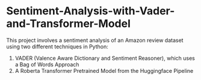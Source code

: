 # Sentiment-Analysis-with-Vader-and-Transformer-Model
This project involves a sentiment analysis of an Amazon review dataset using two different techniques in Python:

1. VADER (Valence Aware Dictionary and Sentiment Reasoner), which uses a Bag of Words Approach
2. A Roberta Transformer Pretrained Model from the Huggingface Pipeline
